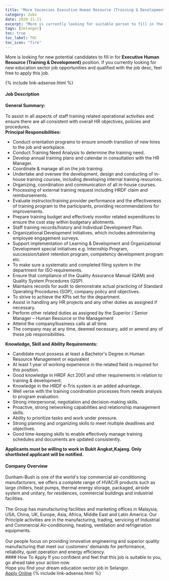 ```yaml
---
title: "More Vacancies Executive Human Resource (Training & Development)" 
category: Jobs 
date: 2020-11-11 
excerpt: "More is currently looking for suitable person to fill in the Executive Human Resource (Training & Development) which positioned at Selangor" 
tags: [Selangor] 
toc: true 
toc_label: TOC 
toc_icon: "fire" 
--- 
```


<p>More is looking for new potential candidates to fill in for <b>Executive Human Resource (Training & Development)</b> position. If you currently looking for new education sector job opportunities and qualified with the job desc, feel free to apply this job.
</p>{% include link-adsense.html %} 
 <div><div><div><h4>Job Description</h4></div></div><div><div><span><div><div><div><strong>General Summary:</strong></div><div><br>To assist in all aspects of staff training related operational activities and ensure there are all consistent with overall HR objectives, policies and procedures.</div><div><strong>Principal Responsibilities:</strong></div><ul><li>Conduct orientation programs to ensure smooth transition of new hires to the job and workplace.</li><li>Conduct Training Need Analysis to determine the training need.</li><li>Develop annual training plans and calendar in consultation with the HR Manager.</li><li>Coordinate &amp; manage all on the job training.</li><li>Undertake and oversee the development, design and conducting of in-house training courses, including developing internal training resources.</li><li>Organizing, coordination and communication of all in-house courses.</li><li>Processing of external training request including HRDF claim and reimbursements.</li><li>Evaluate instructor/training provider performance and the effectiveness of training program to the participants, providing recommendations for improvements.</li><li>Prepare training budget and effectively monitor related expenditures to ensure the cost stay within budgetary allotments.</li><li>Staff training records/history and Individual Development Plan.</li><li>Organizational Development initiatives, which includes administering employee engagement surveys.</li><li>Support implementation of Learning &amp; Development and Organizational Development special initiatives e.g. Internship Program, succession/talent retention program, competency development program etc.</li><li>To make sure a systematic and completed filing system in the department for ISO requirements.</li><li>Ensure that compliance of the Quality Assurance Manual (QAM) and Quality System Procedures (QSP).</li><li>Maintains records for audit to demonstrate actual practicing of Standard Operating Procedures (SOP), company policy and objectives.</li><li>To strive to achieve the KPIs set for the department.</li><li>Assist in handling any HR projects and any other duties as assigned if necessary.</li><li>Perform other related duties as assigned by the Superior / Senior Manager &#8211; Human Resource or the Management</li><li>Attend the company/business calls at all time.</li><li>The company may at any time, deemed necessary, add or amend any of these job responsibilities.</li></ul></div><div><div><strong>Knowledge, Skill and Ability Requirements:</strong></div><ul><li>Candidate must possess at least a Bachelor's Degree in Human Resource Management or equivalent&#160;</li><li>At least 1 year of working experience in the related field is required for this position.</li><li>Good knowledge in HRDF Act 2001 and other requirements in relation to training &amp; development.</li><li>Knowledge in the HRDF e-Tris system is an added advantage.&#160;</li><li>Well verse with the training coordination processes from needs analysis to program evaluation.</li><li>Strong interpersonal, negotiation and decision-making skills.</li><li>Proactive, strong networking capabilities and relationship management skills.</li><li>Ability to prioritize tasks and work under pressure.</li><li>Strong planning and organizing skills to meet multiple deadlines and objectives.</li><li>Good time-keeping skills to enable effectively manage training schedules and documents are updated consistently.</li></ul></div><div><strong>Applicants must be willing to work in Bukit Angkat,Kajang. Only shortlisted applicant will be notified.</strong></div></div></span></div></div></div> 
<div><div><div><h4>Company Overview</h4></div></div><div><div><span><div><div>
<div>
		Dunham-Bush is one of the world's top commercial air-conditioning manufacturers, we offers a complete range of HVAC/R products such as large chillers, heat pumps, thermal energy storage, packaged, airside system and unitary, for residences, commercial buildings and industrial facilities.</div>
<div>
<br>
		The Group has manufacturing facilities and marketing offices in Malaysia, USA, China, UK, Europe, Asia, Africa, Middle East and Latin America. Our Principle activities are in the manufacturing, trading, servicing of Industrial and Commercial Air-conditioning, heating, ventilation and refrigeration equipments.</div>
<div>
<br>
		Our people focus on providing innovative engineering and superior quality manufacturing that meet our customers&#8217; demands for performance, reliability, quiet operation and energy efficiency.</div>
</div></div></span></div></div></div> 
#### How To Apply 
If you confident and feel that this job is suitable to you, go ahead take your action now. <br/> 
Hope you find your dream education sector job in Selangor. <br/> 
<a href="https://www.jobstreet.com.my/en/job/executive-human-resource-training-development-4422068?jobId=jobstreet-my-job-4422068&sectionRank=6&token=0~94b59a65-cb2f-4f96-ab7f-34c2578c0427&fr=SRP%20View%20In%20New%20Ta" class="btn btn--info" target="_blank" rel="nofollow noopenner">Apply Online</a> 
{% include link-adsense.html %} 
